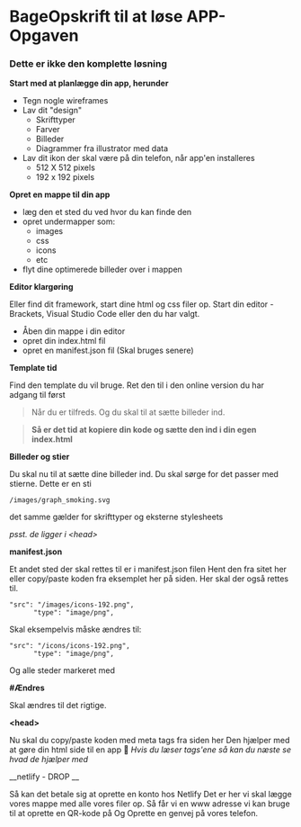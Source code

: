 # BageOpskrift til at løse APP-Opgaven
### Dette er ikke den komplette løsning

__Start med at planlægge din app, herunder__
* Tegn nogle wireframes
* Lav dit "design"
  * Skrifttyper
  * Farver
  * Billeder
  * Diagrammer fra illustrator med data
* Lav dit ikon der skal være på din telefon, når app'en installeres
  * 512 X 512 pixels
  * 192 x 192 pixels

__Opret en mappe til din app__
* læg den et sted du ved hvor du kan finde den
* opret undermapper som:
  * images
  * css
  * icons
  * etc
* flyt dine optimerede billeder over i mappen

__Editor klargøring__

Eller find dit framework, start dine html og css filer op.
Start din editor - Brackets, Visual Studio Code eller den du har valgt.
* Åben din mappe i din editor
* opret din index.html fil
* opret en manifest.json fil (Skal bruges senere)

__Template tid__

Find den template du vil bruge.
Ret den til i den online version du har adgang til først
>Når du er tilfreds.
>Og du skal til at sætte billeder ind.

>__Så er det tid at kopiere din kode og sætte den ind i din egen index.html__

__Billeder og stier__

Du skal nu til at sætte dine billeder ind.
Du skal sørge for det passer med stierne.
Dette er en sti
```
/images/graph_smoking.svg
```
det samme gælder for skrifttyper og eksterne stylesheets

_psst. de ligger i \<head\>_

__manifest.json__

Et andet sted der skal rettes til er i manifest.json filen
Hent den fra sitet her eller copy/paste koden fra eksemplet her på siden.
Her skal der også rettes til.
```
"src": "/images/icons-192.png",
      "type": "image/png",
```
Skal eksempelvis måske ændres til:
```
"src": "/icons/icons-192.png",
      "type": "image/png",
```

Og alle steder markeret med

__#Ændres__

Skal ændres til det rigtige.

__\<head\>__

Nu skal du copy/paste koden med meta tags fra siden her
Den hjælper med at gøre din html side til en app :iphone:
_Hvis du læser tags'ene så kan du næste se hvad de hjælper med_

__netlify - DROP __

Så kan det betale sig at oprette en konto hos Netlify
Det er her vi skal lægge vores mappe med alle vores filer op.
Så får vi en www adresse vi kan bruge til at oprette en QR-kode på
Og
Oprette en genvej på vores telefon.
